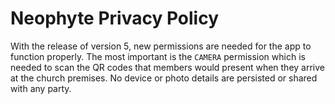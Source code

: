 # Neophyte Privacy Policy

With the release of version 5, new permissions are needed for the app to function properly. The most important is the `CAMERA` permission which is needed to scan the QR codes that members would present when they arrive at the church premises. No device or photo details are persisted or shared with any party.
